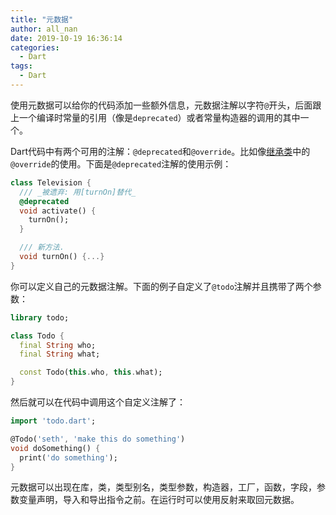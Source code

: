 ```yaml
---
title: "元数据"
author: all_nan
date: 2019-10-19 16:36:14
categories:
  - Dart
tags:
  - Dart
---
```


使用元数据可以给你的代码添加一些额外信息，元数据注解以字符`@`开头，后面跟上一个编译时常量的引用（像是`deprecated`）或者常量构造器的调用的其中一个。

Dart代码中有两个可用的注解：`@deprecated`和`@override`。比如像[继承类](https://dart.dev/guides/language/language-tour#extending-a-class)中的`@override`的使用。下面是`@deprecated`注解的使用示例：

```Dart
class Television {
  /// _被遗弃: 用[turnOn]替代_
  @deprecated
  void activate() {
    turnOn();
  }

  /// 新方法.
  void turnOn() {...}
}
```

你可以定义自己的元数据注解。下面的例子自定义了`@todo`注解并且携带了两个参数：

```Dart
library todo;

class Todo {
  final String who;
  final String what;

  const Todo(this.who, this.what);
}
```

然后就可以在代码中调用这个自定义注解了：

```Dart
import 'todo.dart';

@Todo('seth', 'make this do something')
void doSomething() {
  print('do something');
}
```

元数据可以出现在库，类，类型别名，类型参数，构造器，工厂，函数，字段，参数变量声明，导入和导出指令之前。在运行时可以使用反射来取回元数据。
